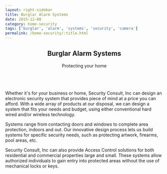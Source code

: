 ```yaml
---
layout: right-sidebar
title: Burglar Alarm Systems
date: 2015-12-08
category: home-security
tags: ['burglar', 'alarm', 'systems', 'security', 'camera']
permalink: /home-security/:title.html
---
```



<article>
  <header class="major">
    <h2>Burglar Alarm Systems</h2>
    <p>Protecting your home</p>
  </header>

  <span class="image featured"><img src="{{ site.baseurl }}/images/emotionheader_8.jpg" alt="" /></span>

  <p>Whether it's for your business or home, Security Consult, Inc can design an electronic security system that provides piece of mind at a price you can afford. With a wide array of products at our disposal, we can design a system that fits your needs and budget, using either conventional hard wired and/or wireless technology.
  </p>


  <p>Systems range from contacting doors and windows to complete area protection, indoors and out. Our innovative design process lets us build systems for specific security needs, such as protecting artwork, firearms, pool areas, etc.</p>

  <p>Security Consult, Inc can also provide Access Control solutions for both residential and commercial properties large and small. These systems allow authorized individuals to gain entry into protected areas without the use of mechanical locks or keys.</p>
</article>
